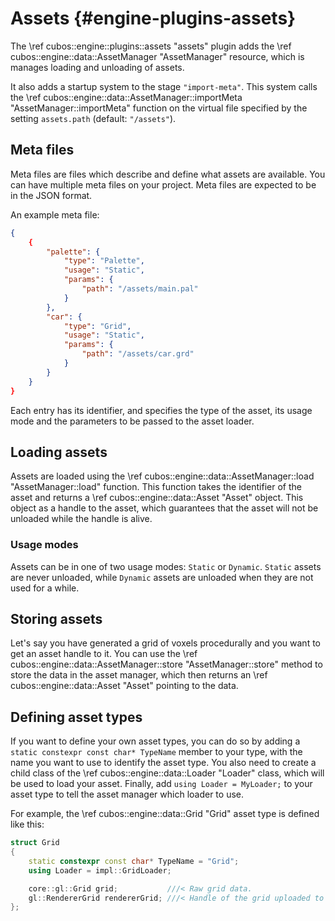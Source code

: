 # Assets {#engine-plugins-assets}

The \ref cubos::engine::plugins::assets "assets" plugin adds the \ref
cubos::engine::data::AssetManager "AssetManager" resource, which is manages
loading and unloading of assets.

It also adds a startup system to the stage `"import-meta"`. This system calls
the \ref cubos::engine::data::AssetManager::importMeta
"AssetManager::importMeta" function on the virtual file specified by the
setting `assets.path` (default: `"/assets"`).

## Meta files

Meta files are files which describe and define what assets are available.
You can have multiple meta files on your project. Meta files are expected to be
in the JSON format.

An example meta file:
```json
{
    {
        "palette": {
            "type": "Palette",
            "usage": "Static",
            "params": {
                "path": "/assets/main.pal"
            }
        },
        "car": {
            "type": "Grid",
            "usage": "Static",
            "params": {
                "path": "/assets/car.grd"
            }
        }
    }
}
```

Each entry has its identifier, and specifies the type of the asset, its usage
mode and the parameters to be passed to the asset loader.

## Loading assets

Assets are loaded using the \ref cubos::engine::data::AssetManager::load
"AssetManager::load" function. This function takes the identifier of the asset
and returns a \ref cubos::engine::data::Asset "Asset" object. This object as
a handle to the asset, which guarantees that the asset will not be unloaded
while the handle is alive.

### Usage modes

Assets can be in one of two usage modes: `Static` or `Dynamic`.
`Static` assets are never unloaded, while `Dynamic` assets are unloaded when
they are not used for a while.

## Storing assets

Let's say you have generated a grid of voxels procedurally and you want to get
an asset handle to it. You can use the \ref
cubos::engine::data::AssetManager::store "AssetManager::store" method to store
the data in the asset manager, which then returns an \ref
cubos::engine::data::Asset "Asset" pointing to the data.

## Defining asset types

If you want to define your own asset types, you can do so by adding a
`static constexpr const char* TypeName` member to your type, with the name you
want to use to identify the asset type. You also need to create a child class
of the \ref cubos::engine::data::Loader "Loader" class, which will be used to
load your asset. Finally, add `using Loader = MyLoader;` to your asset type to
tell the asset manager which loader to use.

For example, the \ref cubos::engine::data::Grid "Grid" asset type is defined
like this:

```cpp
struct Grid
{
    static constexpr const char* TypeName = "Grid";
    using Loader = impl::GridLoader;

    core::gl::Grid grid;           ///< Raw grid data.
    gl::RendererGrid rendererGrid; ///< Handle of the grid uploaded to the GPU.
};
```


